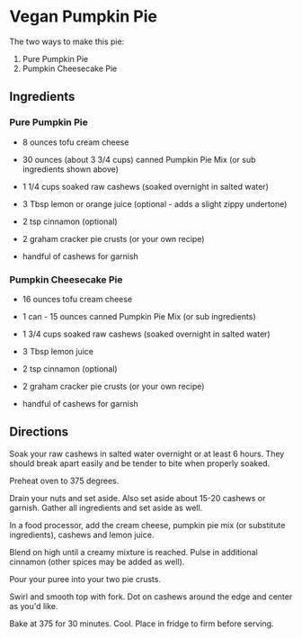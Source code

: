# Vegan Pumpkin Pie

The two ways to make this pie:

1) Pure Pumpkin Pie
2) Pumpkin Cheesecake Pie

## Ingredients
### Pure Pumpkin Pie
* 8 ounces tofu cream cheese
* 30 ounces (about 3 3/4 cups) canned Pumpkin Pie Mix (or sub ingredients shown above)
* 1 1/4 cups soaked raw cashews (soaked overnight in salted water)
* 3 Tbsp lemon or orange juice (optional - adds a slight zippy undertone)
* 2 tsp cinnamon (optional)

* 2 graham cracker pie crusts (or your own recipe)
* handful of cashews for garnish

### Pumpkin Cheesecake Pie

* 16 ounces tofu cream cheese
* 1 can - 15 ounces canned Pumpkin Pie Mix (or sub ingredients)
* 1 3/4 cups soaked raw cashews (soaked overnight in salted water)
* 3 Tbsp lemon juice
* 2 tsp cinnamon (optional)

* 2 graham cracker pie crusts (or your own recipe)
* handful of cashews for garnish

## Directions
Soak your raw cashews in salted water overnight or at least 6 hours. They should break apart easily and be tender to bite when properly soaked.

Preheat oven to 375 degrees.

Drain your nuts and set aside. Also set aside about 15-20 cashews or garnish. Gather all ingredients and set aside as well.

In a food processor, add the cream cheese, pumpkin pie mix (or substitute ingredients), cashews and lemon juice.

Blend on high until a creamy mixture is reached. Pulse in additional cinnamon (other spices may be added as well).

Pour your puree into your two pie crusts. 

Swirl and smooth top with fork. Dot on cashews around the edge and center as you'd like.

Bake at 375 for 30 minutes. Cool. Place in fridge to firm before serving.

